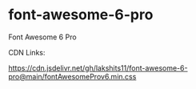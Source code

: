 # font-awesome-6-pro
Font Awesome 6 Pro

CDN Links:

https://cdn.jsdelivr.net/gh/lakshits11/font-awesome-6-pro@main/fontAwesomeProv6.min.css
